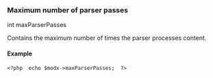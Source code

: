 ### Maximum number of parser passes

int maxParserPasses

Contains the maximum number of times the parser processes content.

#### Example

    <?php  echo $modx->maxParserPasses;  ?>
